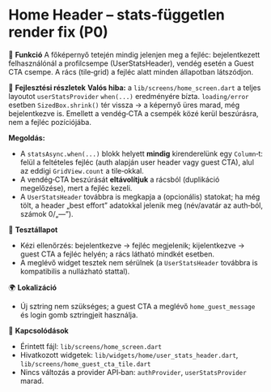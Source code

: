 # Home Header – stats‑független render fix (P0)

🎯 **Funkció**
A főképernyő tetején mindig jelenjen meg a fejléc: bejelentkezett felhasználónál a profilcsempe (UserStatsHeader), vendég esetén a Guest CTA csempe. A rács (tile‑grid) a fejléc alatt minden állapotban látszódjon.

🧠 **Fejlesztési részletek**
**Valós hiba:** a `lib/screens/home_screen.dart` a teljes layoutot `userStatsProvider` `when(...)` eredményére bízta. `loading/error` esetben `SizedBox.shrink()` tér vissza → a képernyő üres marad, még bejelentkezve is. Emellett a vendég‑CTA a csempék közé kerül beszúrásra, nem a fejléc pozíciójába.

**Megoldás:**

* A `statsAsync.when(...)` blokk helyett **mindig** kirenderelünk egy `Column`‑t: felül a feltételes fejléc (auth alapján user header vagy guest CTA), alul az eddigi `GridView.count` a tile‑okkal.
* A vendég‑CTA beszúrását **eltávolítjuk** a rácsból (duplikáció megelőzése), mert a fejléc kezeli.
* A `UserStatsHeader` továbbra is megkapja a (opcionális) statokat; ha még tölt, a header „best effort” adatokkal jelenik meg (név/avatár az auth‑ból, számok 0/„—”).

🧪 **Tesztállapot**

* Kézi ellenőrzés: bejelentkezve → fejléc megjelenik; kijelentkezve → guest CTA a fejléc helyén; a rács látható mindkét esetben.
* A meglévő widget tesztek nem sérülnek (a `UserStatsHeader` továbbra is kompatibilis a nullázható stattal).

🌍 **Lokalizáció**

* Új sztring nem szükséges; a guest CTA a meglévő `home_guest_message` és login gomb sztringjeit használja.

📎 **Kapcsolódások**

* Érintett fájl: `lib/screens/home_screen.dart`
* Hivatkozott widgetek: `lib/widgets/home/user_stats_header.dart`, `lib/screens/home_guest_cta_tile.dart`
* Nincs változás a provider API‑ban: `authProvider`, `userStatsProvider` marad.
